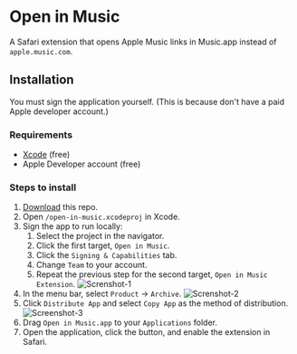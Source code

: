 # Open in Music

A Safari extension that opens Apple Music links in Music.app instead of `apple.music.com`.

## Installation

You must sign the application yourself. (This is because don't have a paid Apple developer account.)

### Requirements

- [Xcode](https://apps.apple.com/ca/app/xcode/id497799835) (free)
- Apple Developer account (free)

### Steps to install

1. [Download](https://github.com/mattdanielmurphy/open-in-music/releases/download/v0.1/Open-in-Music.zip) this repo.
2. Open `/open-in-music.xcodeproj` in Xcode.
3. Sign the app to run locally:
   1. Select the project in the navigator.
   2. Click the first target, `Open in Music`.
   3. Click the `Signing & Capabilities` tab.
   4. Change `Team` to your account.
   5. Repeat the previous step for the second target, `Open in Music Extension`.
   ![Screnshot-1](https://user-images.githubusercontent.com/18738486/110280922-ecd3eb80-7f98-11eb-9e99-66e01e01b95a.png)
4. In the menu bar, select `Product` -> `Archive`.
   ![Screnshot-2](https://user-images.githubusercontent.com/18738486/110279699-c57c1f00-7f96-11eb-9ea0-6199317efaab.png)
5. Click `Distribute App` and select `Copy App` as the method of distribution.
   ![Screenshot-3](https://user-images.githubusercontent.com/18738486/110278199-07f02c80-7f94-11eb-82ab-54e03b37a7a0.png)
6. Drag `Open in Music.app` to your `Applications` folder.
7. Open the application, click the button, and enable the extension in Safari.
